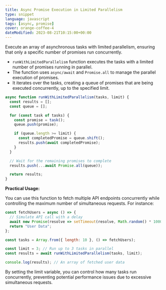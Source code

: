 ```yaml
---
title: Async Promise Execution in Limited Parallelism
type: snippet
language: javascript
tags: [async, promise]
cover: orange-coffee-4
dateModified: 2023-08-21T10:15:00+00:00
---
```


Execute an array of asynchronous tasks with limited parallelism, ensuring that only a specific number of promises run concurrently. 

- `runWithLimitedParallelism` function executes the tasks with a limited number of promises running in parallel.
- The function uses `async/await` and `Promise.all` to manage the parallel execution of promises. 
- It iterates over the tasks, creating a queue of promises that are being executed concurrently, up to the specified limit.

```js
async function runWithLimitedParallelism(tasks, limit) {
  const results = [];
  const queue = [];

  for (const task of tasks) {
    const promise = task();
    queue.push(promise);

    if (queue.length >= limit) {
      const completedPromise = queue.shift();
      results.push(await completedPromise);
    }
  }

  // Wait for the remaining promises to complete
  results.push(...await Promise.all(queue));

  return results;
}
```

**Practical Usage:**

You can use this function to fetch multiple API endpoints concurrently while controlling the maximum number of simultaneous requests. For instance:

```js
const fetchUsers = async () => {
  // Simulate API call with a delay
  await new Promise(resolve => setTimeout(resolve, Math.random() * 1000));
  return "User Data";
};

const tasks = Array.from({ length: 10 }, () => fetchUsers);

const limit = 3; // Run up to 3 tasks in parallel
const results = await runWithLimitedParallelism(tasks, limit);

console.log(results); // An array of fetched user data
```

By setting the limit variable, you can control how many tasks run concurrently, preventing potential performance issues due to excessive simultaneous requests.
